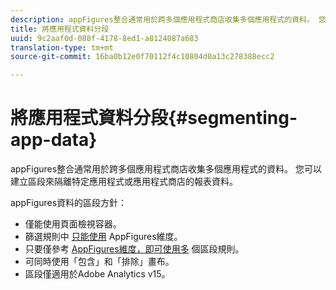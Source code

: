 ```yaml
---
description: appFigures整合通常用於跨多個應用程式商店收集多個應用程式的資料。 您可以建立區段來隔離特定應用程式或應用程式商店的報表資料。
title: 將應用程式資料分段
uuid: 9c2aaf0d-088f-4178-8ed1-a8124087a683
translation-type: tm+mt
source-git-commit: 16ba0b12e0f70112f4c10804d0a13c278388ecc2

---
```



# 將應用程式資料分段{#segmenting-app-data}

appFigures整合通常用於跨多個應用程式商店收集多個應用程式的資料。 您可以建立區段來隔離特定應用程式或應用程式商店的報表資料。

appFigures資料的區段方針：

* 僅能使用頁面檢視容器。
* 篩選規則中 [只能使用](/help/import/data-connectors/appfigures-overview/appfigures-metrics.md) AppFigures維度。
* 只要僅參考 [AppFigures維度，即可使用多](/help/import/data-connectors/appfigures-overview/appfigures-segment-filter.md) 個區段規則。
* 可同時使用「包含」和「排除」畫布。
* 區段僅適用於Adobe Analytics v15。
